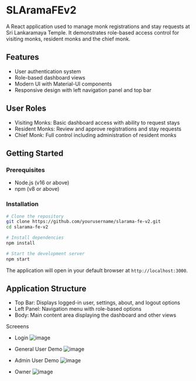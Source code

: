 # SLAramaFEv2

A React application used to manage monk registrations and stay requests at Sri Lankaramaya Temple. It demonstrates role-based access control for visiting monks, resident monks and the chief monk.

## Features

- User authentication system
- Role-based dashboard views
- Modern UI with Material-UI components
- Responsive design with left navigation panel and top bar

## User Roles

- Visiting Monks: Basic dashboard access with ability to request stays
- Resident Monks: Review and approve registrations and stay requests
- Chief Monk: Full control including administration of resident monks

## Getting Started

### Prerequisites

- Node.js (v16 or above)
- npm (v8 or above)

### Installation

```bash
# Clone the repository
git clone https://github.com/yourusername/slarama-fe-v2.git
cd slarama-fe-v2

# Install dependencies
npm install

# Start the development server
npm start
```

The application will open in your default browser at `http://localhost:3000`.

## Application Structure

- Top Bar: Displays logged-in user, settings, about, and logout options
- Left Panel: Navigation menu with role-based options
- Body: Main content area displaying the dashboard and other views






Screeens 
- Login 
![image](https://github.com/user-attachments/assets/15681816-5026-4ae4-9743-b622719af371)


- General User Demo
![image](https://github.com/user-attachments/assets/03c348ef-624b-459f-a225-eb15cbd4afd4)

- Admin User Demo
![image](https://github.com/user-attachments/assets/c02099b2-711c-4358-8bfc-88c146948fae)

- Owner 
![image](https://github.com/user-attachments/assets/750ba694-0258-4e5c-ae96-62c2e1e5cea1)
